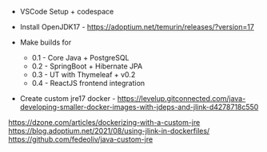 

* VSCode Setup + codespace

* Install OpenJDK17 -  https://adoptium.net/temurin/releases/?version=17

* Make builds for
    * 0.1 - Core Java + PostgreSQL
    * 0.2 - SpringBoot + Hibernate JPA
    * 0.3 - UT with Thymeleaf + v0.2
    * 0.4 - ReactJS frontend integration


* Create custom jre17 docker - https://levelup.gitconnected.com/java-developing-smaller-docker-images-with-jdeps-and-jlink-d4278718c550

https://dzone.com/articles/dockerizing-with-a-custom-jre
https://blog.adoptium.net/2021/08/using-jlink-in-dockerfiles/
https://github.com/fedeoliv/java-custom-jre
